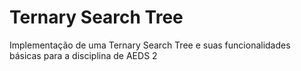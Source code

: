 # Ternary Search Tree
Implementação de uma Ternary Search Tree e suas funcionalidades básicas para a disciplina de AEDS 2

